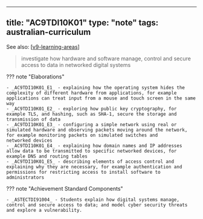 
---
title: "AC9TDI10K01"
type: "note"
tags: australian-curriculum
---

See also: [[v9-learning-areas]]

> investigate how hardware and software manage, control and secure access to data in networked digital systems

??? note "Elaborations"

	- _AC9TDI10K01_E1_ - explaining how the operating system hides the complexity of different hardware from applications, for example applications can treat input from a mouse and touch screen in the same way
	- _AC9TDI10K01_E2_ - exploring how public key cryptography, for example TLS, and hashing, such as SHA-1, secure the storage and transmission of data
	- _AC9TDI10K01_E3_ - configuring a simple network using real or simulated hardware and observing packets moving around the network, for example monitoring packets on simulated switches and networked devices
	- _AC9TDI10K01_E4_ - explaining how domain names and IP addresses allow data to be transmitted to specific networked devices, for example DNS and routing tables
	- _AC9TDI10K01_E5_ - describing elements of access control and explaining why they are necessary, for example authentication and permissions for restricting access to install software to administrators
??? note "Achievement Standard Components"

	- _ASTECTDI91004_ - Students explain how digital systems manage, control and secure access to data; and model cyber security threats and explore a vulnerability.

[//begin]: # "Autogenerated link references for markdown compatibility"
[v9-learning-areas]: ../v9-learning-areas "Learning Areas"
[//end]: # "Autogenerated link references"
